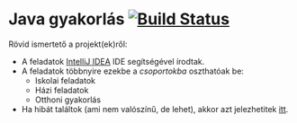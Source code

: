 # Java gyakorlás [![Build Status](https://travis-ci.org/arondev/java_gyakorlas.png?branch=master)](https://travis-ci.org/arondev/java_gyakorlas)

Rövid ismertető a projekt(ek)ről: 
* A feladatok [IntelliJ IDEA][IDEA] IDE segítségével írodtak. 
* A feladatok többnyire ezekbe a _csoportokba_ oszthatóak be:
    * Iskolai feladatok
    * Házi feladatok
    * Otthoni gyakorlás
 * Ha hibát találtok (ami nem valószínű, de lehet), akkor azt jelezhetitek [itt][issues].



[IDEA]: https://www.jetbrains.com/idea/
[Issues]: https://github.com/arondev/java_gyakorlas/issues
